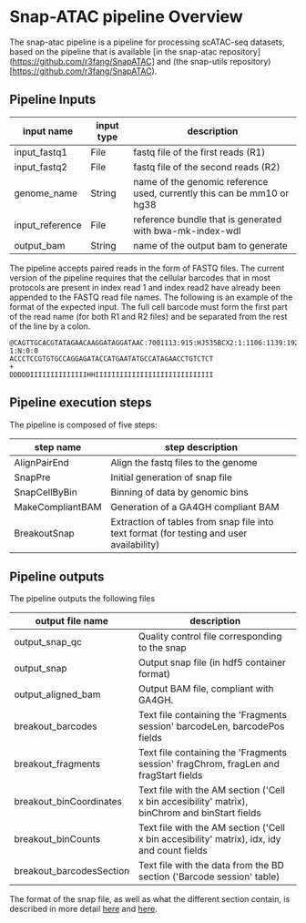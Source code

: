 # Snap-ATAC pipeline Overview

The snap-atac pipeline is a pipeline for processing scATAC-seq datasets, based on the pipeline that is available [in the snap-atac repository](https://github.com/r3fang/SnapATAC] and (the snap-utils repository)[https://github.com/r3fang/SnapATAC).

## Pipeline Inputs

| input name       | input type    | description                                                                |
|------------------|---------------|----------------------------------------------------------------------------|
| input_fastq1     | File          | fastq file of the first reads (R1)                                         |
| input_fastq2     | File          | fastq file of the second reads (R2)                                        |
| genome_name      | String        | name of the genomic reference used, currently this can be mm10 or hg38     |
| input_reference  | File          | reference bundle that is generated with bwa-mk-index-wdl                   |
| output_bam       | String        | name of the output bam to generate                                         |


The pipeline accepts paired reads in the form of FASTQ files. The current version of the pipeline requires that the cellular barcodes that in most protocols are present in index read 1 and index read2 have already been appended to the FASTQ read file names. The following is an example of the format of the expected input. The full cell barcode must form the first part of the read name (for both R1 and R2 files) and be separated from the rest of the line by a colon.

```
@CAGTTGCACGTATAGAACAAGGATAGGATAAC:7001113:915:HJ535BCX2:1:1106:1139:1926 1:N:0:0
ACCCTCCGTGTGCCAGGAGATACCATGAATATGCCATAGAACCTGTCTCT
+
DDDDDIIIIIIIIIIIIIIHHIIIIIIIIIIIIIIIIIIIIIIIIIIIII
```

## Pipeline execution steps
The pipeline is composed of five steps:

| step name        | step description                                                                         |
|------------------|------------------------------------------------------------------------------------------|
| AlignPairEnd     | Align the fastq files to the genome                                                      |
| SnapPre          | Initial generation of snap file                                                          |
| SnapCellByBin    | Binning of data by genomic bins                                                          |
| MakeCompliantBAM | Generation of a GA4GH compliant BAM                                                      |
| BreakoutSnap     | Extraction of tables from snap file into text format (for testing and user availability) |

## Pipeline outputs

The pipeline outputs the following files

| output file name              | description            |
|-------------------------------|------------------------|
| output_snap_qc                | Quality control file corresponding to the snap |
| output_snap                   | Output snap file (in hdf5 container format)
| output_aligned_bam            | Output BAM file, compliant with GA4GH. 
| breakout_barcodes             | Text file containing the 'Fragments session' barcodeLen, barcodePos fields           |
| breakout_fragments            | Text file containing the 'Fragments session' fragChrom, fragLen and fragStart fields |
| breakout_binCoordinates       | Text file with the AM section ('Cell x bin accesibility' matrix), binChrom and binStart fields |
| breakout_binCounts            | Text file with the AM section ('Cell x bin accesibility' matrix), idx, idy and count fields |
| breakout_barcodesSection      | Text file with the data from the BD section ('Barcode session' table) |

The format of the snap file, as well as what the different section contain, is described in more detail [here](https://github.com/r3fang/SnapTools) and [here](https://github.com/r3fang/SnapTools/blob/master/docs/snap_format.docx).